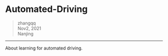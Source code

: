 # Automated-Driving

>zhangqq  
>Nov2, 2021  
>Nanjing  
---

About learning for automated driving.
